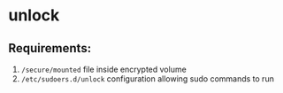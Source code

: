 # unlock

## Requirements:

1. `/secure/mounted` file inside encrypted volume
2. `/etc/sudoers.d/unlock` configuration allowing sudo commands to run
